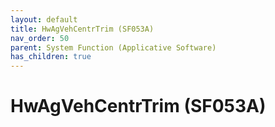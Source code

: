 ```yaml
---
layout: default
title: HwAgVehCentrTrim (SF053A)
nav_order: 50
parent: System Function (Applicative Software)
has_children: true
---
```

# HwAgVehCentrTrim (SF053A)

